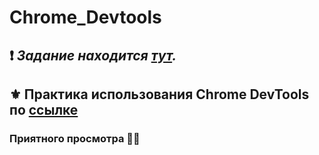 # Chrome_Devtools

## ❗ *Задание находится [тут](https://docs.google.com/spreadsheets/d/1ol3PjX0pFHGjN-oTA4Riw9wKx7IJLVps6aJ5GpnBWzM/edit?usp=sharing).*

## ⚜ Практика использования Chrome DevTools по [ссылке](https://youtu.be/CmQkPji7j3Q)

### Приятного просмотра 👨‍💻
